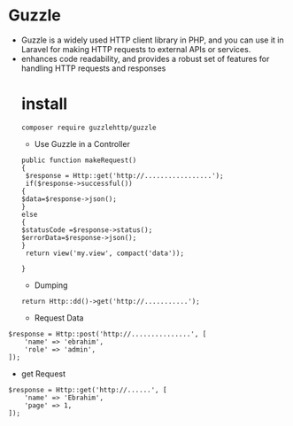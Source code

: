 # Guzzle
* Guzzle is a widely used HTTP client library in PHP, and you can use it in Laravel for making HTTP requests to external APIs or services.
* enhances code readability, and provides a robust set of features for handling HTTP requests and responses
  # install
  ```
  composer require guzzlehttp/guzzle
  ```
  * Use Guzzle in a Controller
  ```
  public function makeRequest()
  {
   $response = Http::get('http://.................');
   if($response->successful())
  {
  $data=$response->json();
  }
  else
  {
  $statusCode =$response->status();
  $errorData=$response->json();
  }
   return view('my.view', compact('data'));

  }
  ```
  * Dumping
  ```
  return Http::dd()->get('http://...........');
  ```
  * Request Data
``` 
$response = Http::post('http://...............', [
    'name' => 'ebrahim',
    'role' => 'admin',
]);
```
* get Request
```
$response = Http::get('http://......', [
    'name' => 'Ebrahim',
    'page' => 1,
]);
```
